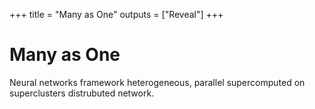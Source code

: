 +++
title = "Many as One"
outputs = ["Reveal"]
+++

# Many as One

Neural networks framework heterogeneous, parallel supercomputed on superclusters distrubuted network.
